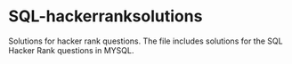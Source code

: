 # SQL-hackerranksolutions
Solutions for hacker rank questions.
The file includes solutions for the SQL Hacker Rank questions in MYSQL.

